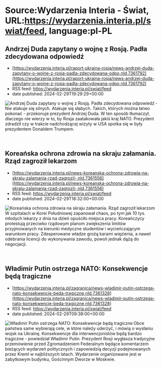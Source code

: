 # Source:Wydarzenia Interia - Świat, URL:https://wydarzenia.interia.pl/swiat/feed, language:pl-PL

## Andrzej Duda zapytany o wojnę z Rosją. Padła zdecydowana odpowiedź
 - [https://wydarzenia.interia.pl/raport-ukraina-rosja/news-andrzej-duda-zapytany-o-wojne-z-rosja-padla-zdecydowana-odpo,nId,7361792](https://wydarzenia.interia.pl/raport-ukraina-rosja/news-andrzej-duda-zapytany-o-wojne-z-rosja-padla-zdecydowana-odpo,nId,7361792)
 - RSS feed: https://wydarzenia.interia.pl/swiat/feed
 - date published: 2024-02-29T19:29:29+00:00

<p><a href="https://wydarzenia.interia.pl/raport-ukraina-rosja/news-andrzej-duda-zapytany-o-wojne-z-rosja-padla-zdecydowana-odpo,nId,7361792"><img align="left" alt="Andrzej Duda zapytany o wojnę z Rosją. Padła zdecydowana odpowiedź" src="https://i.iplsc.com/andrzej-duda-zapytany-o-wojne-z-rosja-padla-zdecydowana-odpo/000IOVC2JAR36J6B-C321.jpg" /></a>- Nie atakuje się silnych. Atakuje się słabych. Takich, których można łatwo pokonać - przekonuje prezydent Andrzej Duda. W ten sposób tłumaczył, dlaczego nie wierzy w to, by Rosja zaatakowała jakiś kraj NATO. Prezydent zdradził czy w trakcie nadchodzącej wizyty w USA spotka się w były prezydentem Donaldem Trumpem. 
</p><br clear="all" />

## Koreańska ochrona zdrowia na skraju załamania. Rząd zagroził lekarzom
 - [https://wydarzenia.interia.pl/news-koreanska-ochrona-zdrowia-na-skraju-zalamania-rzad-zagrozil-,nId,7361556](https://wydarzenia.interia.pl/news-koreanska-ochrona-zdrowia-na-skraju-zalamania-rzad-zagrozil-,nId,7361556)
 - RSS feed: https://wydarzenia.interia.pl/swiat/feed
 - date published: 2024-02-29T18:32:00+00:00

<p><a href="https://wydarzenia.interia.pl/news-koreanska-ochrona-zdrowia-na-skraju-zalamania-rzad-zagrozil-,nId,7361556"><img align="left" alt="Koreańska ochrona zdrowia na skraju załamania. Rząd zagroził lekarzom" src="https://i.iplsc.com/koreanska-ochrona-zdrowia-na-skraju-zalamania-rzad-zagrozil/000IOUCRMIP127UP-C321.jpg" /></a>W szpitalach w Korei Południowej zapanował chaos, po tym jak 10 tys. młodych lekarzy z dnia na dzień opuściło miejsca pracy. Koreańczycy protestują przeciwko rządowym planom zwiększenia limitów przyjmowanych na kierunki medyczne studentów i wycieńczającym warunkom pracy. Zdesperowane władze grożą karami więzienia, a nawet odebrania licencji do wykonywania zawodu, powoli jednak dążą do negocjacji. </p><br clear="all" />

## Władimir Putin ostrzega NATO: Konsekwencje będą tragiczne
 - [https://wydarzenia.interia.pl/zagranica/news-wladimir-putin-ostrzega-nato-konsekwencje-beda-tragiczne,nId,7361328](https://wydarzenia.interia.pl/zagranica/news-wladimir-putin-ostrzega-nato-konsekwencje-beda-tragiczne,nId,7361328)
 - RSS feed: https://wydarzenia.interia.pl/swiat/feed
 - date published: 2024-02-29T09:38:00+00:00

<p><a href="https://wydarzenia.interia.pl/zagranica/news-wladimir-putin-ostrzega-nato-konsekwencje-beda-tragiczne,nId,7361328"><img align="left" alt="Władimir Putin ostrzega NATO: Konsekwencje będą tragiczne" src="https://i.iplsc.com/wladimir-putin-ostrzega-nato-konsekwencje-beda-tragiczne/000IOOOSEFWC0VJ0-C321.jpg" /></a>Obce państwa same wybierają cele, w które należy uderzyć, i mówią o wysłaniu wojsk na Ukrainę. Konsekwencje dla interwencjonistów będą bardzo tragiczne - powiedział Władimir Putin. Prezydent Rosji wygłasza tradycyjne przemówienie przed Zgromadzeniem Federalnym będące komentarzem bieżących wydarzeń politycznych i zapowiedzią decyzji podejmowanych przez Kreml w najbliższych latach. Wydarzenie organizowane jest w zabytkowym budynku, Gościnnym Dworze w Moskwie.</p><br clear="all" />

